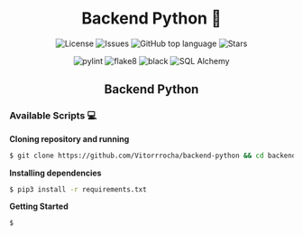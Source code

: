 <h1 align="center"><b>Backend Python 💾</b></h1>
<p align="center">
 <a href="LICENSE" style="text-decoration: none">
    <img alt="License" src="https://img.shields.io/github/license/Vitorrrocha/backend-python?color=1873CD" />
  </a>

  <a href="https://img.shields.io/github/issues/Vitorrrocha/backend-python" style="text-decoration: none">
    <img alt="Issues" src="https://img.shields.io/github/issues/Vitorrrocha/backend-python?color=1873CD" />
  </a>

  <a href="https://github.com/Vitorrrocha/backend-python" style="text-decoration: none">
    <img alt="GitHub top language" src="https://img.shields.io/github/languages/top/Vitorrrocha/backend-python?color=34CB79" />
  </a>
  
  <a href="https://img.shields.io/github/stars/Vitorrrocha/backend-python" style="text-decoration: none">
    <img alt="Stars" src="https://img.shields.io/github/stars/Vitorrrocha/backend-python?color=1873CD" />
  </a>
</p>

<p align="center">
  <a href="#" style="text-decoration: none">
    <img alt="pylint" src="https://img.shields.io/badge/pylint-2.7.2-1873CD" />
  </a>
 
  <a href="#" style="text-decoration: none">
    <img alt="flake8" src="https://img.shields.io/badge/flake8-3.8.4-1873CD" />
  </a>

  <a href="#" style="text-decoration: none">
    <img alt="black" src="https://img.shields.io/badge/black-20.8-1873CD" />
  </a>
  
  <a href="#" style="text-decoration: none">
    <img alt="SQL Alchemy" src="https://img.shields.io/badge/SQL%20Alchemy-1.3.23-1873CD" />
  </a>
</p>

<h2 align="center"><b>Backend Python</b></h2>

### Available Scripts 💻

**Cloning repository and running**

```bash
$ git clone https://github.com/Vitorrrocha/backend-python && cd backend-python
```

**Installing dependencies**

```bash
$ pip3 install -r requirements.txt
```

**Getting Started**

```bash
$ 
```
